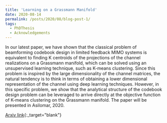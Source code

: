 ```yaml
---
title: 'Learning on a Grassmann Manifold'
date: 2020-08-14
permalink: /posts/2020/08/blog-post-1/
tags:
  - PhDThesis
  - Acknowledgements
---
```

In our latest paper, we have shown that the classical problem of beamforming codebook design in limited feedback MIMO systems is equivalent to finding K centroids of the projections of the channel realizations on a Grassmann manifold, which can be solved using an unsupervised learning technique, such as K-means clustering. Since this problem is inspired by the large dimensionality of the channel matrices, the natural tendency is to think in terms of obtaining a lower dimensional representation of the channel using deep learning techniques. However, in this specific problem, we show that the analytical structure of the codebook design problem 
can be leveraged to arrive directly at the objective function of K-means clustering on the Grassmann manifold. The paper will be presented in Asilomar, 2020.

[Arxiv link](https://arxiv.org/pdf/2005.08413.pdf){:_target="blank"}
